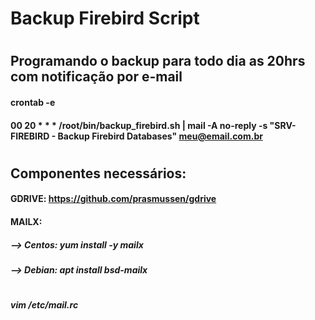# Backup Firebird Script
#
## Programando o backup para todo dia as 20hrs com notificação por e-mail
#### crontab -e
#### 00 20 * * * /root/bin/backup_firebird.sh | mail -A no-reply -s "SRV-FIREBIRD - Backup Firebird Databases" meu@email.com.br
#
## Componentes necessários:
#### GDRIVE: https://github.com/prasmussen/gdrive
#### MAILX:
##### --> Centos: yum install -y mailx
##### --> Debian: apt install bsd-mailx
#
##### vim /etc/mail.rc

